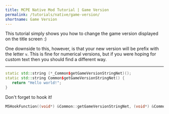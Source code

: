 ```yaml
---
title: MCPE Native Mod Tutorial | Game Version
permalink: /tutorials/native/game-version/
shortname: Game Version
---
```

This tutorial simply shows you how to change the game version displayed on the title screen :)

One downside to this, however, is that your new version will be prefix with the letter `v`. This is fine for numerical versions, but if you were hoping for custom text then you should find a different way. 

---

```cpp
static std::string (*_Common$getGameVersionStringNet)();
static std::string Common$getGameVersionStringNet() {
   return "Hello world!";
}
```

Don't forget to hook it!

```cpp
MSHookFunction((void*) &Common::getGameVersionStringNet, (void*) &Common$getGameVersionStringNet, (void**) &_Common$getGameVersionStringNet);
```
